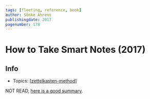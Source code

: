 ```yaml
---
tags: [fleeting, reference, book]
author: Sönke Ahrens
publishingdate: 2017
pagenumber: 178
---
```


# How to Take Smart Notes (2017)

## Info

- Topics: [[zettelkasten-method]]

NOT READ, [here is a good summary](https://durmonski.com/book-summaries/how-to-take-smart-notes/).

[//begin]: # "Autogenerated link references for markdown compatibility"
[zettelkasten-method]: ../3-literature/zettelkasten-method "Zettelkasten Method"
[//end]: # "Autogenerated link references"